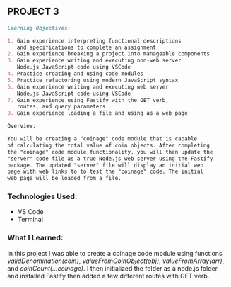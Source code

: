 ## PROJECT 3

```markdown
Learning Objectives:

1. Gain experience interpreting functional descriptions 
   and specifications to complete an assignment
2. Gain experience breaking a project into manageable components
3. Gain experience writing and executing non-web server 
   Node.js JavaScript code using VSCode
4. Practice creating and using code modules
5. Practice refactoring using modern JavaScript syntax
6. Gain experience writing and executing web server 
   Node.js JavaScript code using VSCode
7. Gain experience using Fastify with the GET verb, 
   routes, and query parameters
8. Gain experience loading a file and using as a web page

Overview: 

You will be creating a "coinage" code module that is capable 
of calculating the total value of coin objects. After completing 
the "coinage" code module functionality, you will then update the 
"server" code file as a true Node.js web server using the Fastify 
package. The updated "server" file will display an initial web 
page with web links to to test the "coinage" code. The initial 
web page will be loaded from a file.


```

### Technologies Used:
- VS Code
- Terminal


### What I Learned:
In this project I was able to create a coinage code module using functions *validDenomination(coin)*, *valueFromCoinObject(obj)*, *valueFromArray(arr)*, and *coinCount(...coinage)*. I then initialized the folder as a node.js folder and installed Fastify then added a few different routes with GET verb. 
